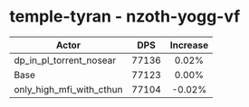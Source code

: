 # temple-tyran - nzoth-yogg-vf
| Actor | DPS | Increase |
|---|:---:|:---:|
|dp_in_pl_torrent_nosear|77136|0.02%|
|Base|77123|0.00%|
|only_high_mfi_with_cthun|77104|-0.02%|
